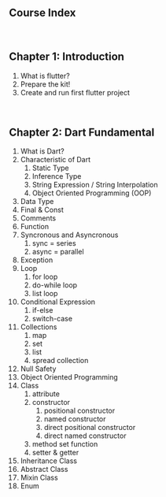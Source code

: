 ## Course Index

&emsp;
## Chapter 1: Introduction 

1. What is flutter?
2. Prepare the kit!
3. Create and run first flutter project

&emsp;
## Chapter 2: Dart Fundamental

1. What is Dart?
2. Characteristic of Dart
      1. Static Type
      2. Inference Type
      3. String Expression / String Interpolation
      4. Object Oriented Programming (OOP)
3. Data Type
4. Final & Const
5. Comments
6. Function
7. Syncronous and Asyncronous 
      1. sync = series
      2. async = parallel
8. Exception
9. Loop
      1. for loop
      2. do-while loop
      3. list loop
10. Conditional Expression
      1. if-else
      2. switch-case
11. Collections
      1. map
      2. set
      3. list
      4. spread collection
12. Null Safety
13. Object Oriented Programming
14. Class
      1. attribute
      2. constructor
            1. positional constructor
            2. named constructor
            3. direct positional constructor
            4. direct named constructor
      3. method set function
      4. setter & getter
15. Inheritance Class
16. Abstract Class
17. Mixin Class
18. Enum 